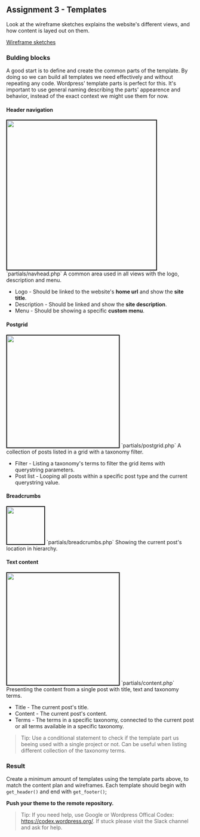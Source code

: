 ## Assignment 3 - Templates
Look at the wireframe sketches explains the website's different views, and how content is layed out on them.

[Wireframe sketches](documents/portfolio-theme.pdf)

### Bulding blocks
A good start is to define and create the common parts of the template. By doing so we can build all templates we need effectively and without repeating any code. Wordpress' template parts is perfect for this. It's important to use general naming describing the parts' appearence and behavior, instead of the exact context we might use them for now.

#### Header navigation
<img src="https://github.com/farkost/wordpress-basics/blob/gh-pages/images/header.png" width="400" border="2">
`partials/navhead.php`
A common area used in all views with the logo, description and menu.

* Logo - Should be linked to the website's **home url** and show the **site title**.
* Description - Should be linked and show the **site description**.
* Menu - Should be showing a specific **custom menu**.

#### Postgrid
<img src="https://github.com/farkost/wordpress-basics/blob/gh-pages/images/postgrid.png" width="300" border="2">
`partials/postgrid.php`
A collection of posts listed in a grid with a taxonomy filter.

* Filter - Listing a taxonomy's terms to filter the grid items with querystring parameters.
* Post list - Looping all posts within a specific post type and the current querystring value.

#### Breadcrumbs
<img src="https://github.com/farkost/wordpress-basics/blob/gh-pages/images/breadcrumbs.png" width="100" border="2">
`partials/breadcrumbs.php`
Showing the current post's location in hierarchy.

#### Text content
<img src="https://github.com/farkost/wordpress-basics/blob/gh-pages/images/textcontent.png" width="300" border="2">
`partials/content.php`
Presenting the content from a single post with title, text and taxonomy terms.

* Title - The current post's title.
* Content - The current post's content.
* Terms - The terms in a specific taxonomy, connected to the current post or all terms available in a specific taxonomy.

> Tip: Use a conditional statement to check if the template part us beeing used with a single project or not. Can be useful when listing different collection of the taxonomy terms.

### Result
Create a minimum amount of templates using the template parts above, to match the content plan and wireframes. Each template should begin with `get_header()` and end with `get_footer()`;

**Push your theme to the remote repository.**

> Tip: If you need help, use Google or Wordpress Offical Codex: https://codex.wordpress.org/. If stuck please visit the Slack channel and ask for help.
